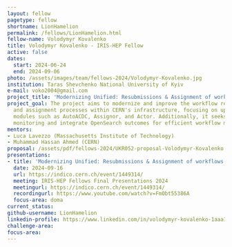 ```yaml
---
layout: fellow
pagetype: fellow
shortname: LionHamelion
permalink: /fellows/LionHamelion.html
fellow-name: Volodymyr Kovalenko
title: Volodymyr Kovalenko - IRIS-HEP Fellow
active: false
dates:
  start: 2024-06-24
  end: 2024-09-06
photo: /assets/images/team/fellows-2024/Volodymyr-Kovalenko.jpg
institution: Taras Shevchenko National University of Kyiv
e-mail: voko2004@gmail.com
project_title: 'Modernizing Unified: Resubmissions & Assignment of workflows'
project_goal: The project aims to modernize and improve the workflow resubmission
  and assignment processes within CERN's infrastructure, focusing on updating key
  modules such as AutoACDC, Assignor, and Actor. Additionally, it seeks to enhance
  monitoring and integrate OpenSearch outcomes for efficient workflow management.
mentors:
- Luca Lavezzo (Massachusetts Institute of Technology)
- Muhammad Hassan Ahmed (CERN)
proposal: /assets/pdf/fellows-2024/UKR052-proposal-Volodymyr-Kovalenko.pdf
presentations:
- title: 'Modernizing Unified: Resubmissions & Assignment of workflows'
  date: 2024-09-16
  url: https://indico.cern.ch/event/1449314/
  meeting: IRIS-HEP Fellows Final Presentations 2024
  meetingurl: https://indico.cern.ch/event/1449314/
  recordingurl: https://www.youtube.com/watch?v=FmObt55386A
  focus-area: doma
current_status:
github-username: LionHamelion
linkedin-profile: https://www.linkedin.com/in/volodymyr-kovalenko-1aaa14315/
challenge-area:
focus-area:
---
```

